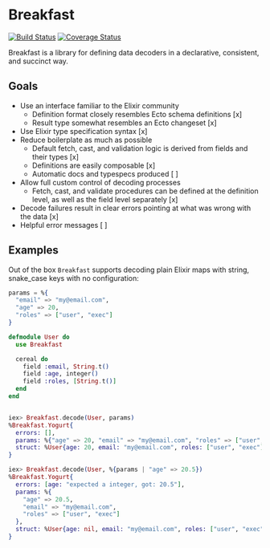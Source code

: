 # Breakfast

[![Build Status](https://secure.travis-ci.org/MainShayne233/breakfast.svg?branch=master "Build Status")](http://travis-ci.org/MainShayne233/breakfast)
[![Coverage Status](https://coveralls.io/repos/github/MainShayne233/breakfast/badge.svg?branch=master)](https://coveralls.io/github/MainShayne233/breakfast?branch=master)

Breakfast is a library for defining data decoders in a declarative, consistent, and succinct way.

## Goals

- Use an interface familiar to the Elixir community
  - Definition format closely resembles Ecto schema definitions [x]
  - Result type somewhat resembles an Ecto changeset [x]
- Use Elixir type specification syntax [x]
- Reduce boilerplate as much as possible
  - Default fetch, cast, and validation logic is derived from fields and their types [x]
  - Definitions are easily composable [x]
  - Automatic docs and typespecs produced [ ]
- Allow full custom control of decoding processes
  - Fetch, cast, and validate procedures can be defined at the definition level, as well as the field level separately [x]
- Decode failures result in clear errors pointing at what was wrong with the data [x]
- Helpful error messages [ ]

## Examples

Out of the box `Breakfast` supports decoding plain Elixir maps with string, snake_case keys with no configuration:

```elixir
params = %{
  "email" => "my@email.com",
  "age" => 20,
  "roles" => ["user", "exec"]
}

defmodule User do
  use Breakfast

  cereal do
    field :email, String.t()
    field :age, integer()
    field :roles, [String.t()]
  end
end


iex> Breakfast.decode(User, params)
%Breakfast.Yogurt{
  errors: [],
  params: %{"age" => 20, "email" => "my@email.com", "roles" => ["user", "exec"]},
  struct: %User{age: 20, email: "my@email.com", roles: ["user", "exec"]}
}

iex> Breakfast.decode(User, %{params | "age" => 20.5})
%Breakfast.Yogurt{
  errors: [age: "expected a integer, got: 20.5"],
  params: %{
    "age" => 20.5,
    "email" => "my@email.com",
    "roles" => ["user", "exec"]
  },
  struct: %User{age: nil, email: "my@email.com", roles: ["user", "exec"]}
}
```
